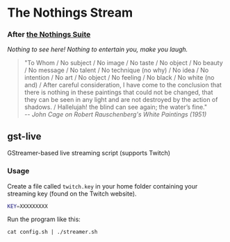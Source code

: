 # The Nothings Stream
### After [the Nothings Suite](https://pippinbarr.github.io/the-nothings-suite/)

_Nothing to see here! Nothing to entertain you, make you laugh._

> "To Whom / No subject / No image / No taste / No object / No beauty / No message / No talent / No technique (no why) / No idea / No intention / No art / No object / No feeling / No black / No white (no and) / After careful consideration, I have come to the conclusion that there is nothing in these paintings that could not be changed, that they can be seen in any light and are not destroyed by the action of shadows. / Hallelujah! the blind can see again; the water’s fine."\
-- _John Cage on Robert Rauschenberg's White Paintings (1951)_

## gst-live
GStreamer-based live streaming script (supports Twitch)

### Usage

Create a file called `twitch.key` in your home folder containing your streaming key (found on the Twitch website).
```sh
KEY=XXXXXXXXX
```

Run the program like this:
```console
cat config.sh | ./streamer.sh
```
